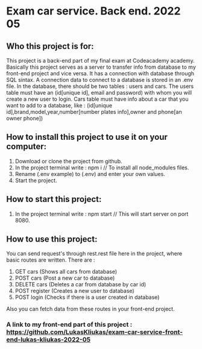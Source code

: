# Exam car service. Back end. 2022 05

## Who this project is for:

This project is a back-end part of my final exam at Codeacademy academy. Basically this project serves as a server to transfer info from database to my front-end project and vice versa. It has a connection with database through SQL sintax. A connection data to connect to a database is stored in an .env file. In the database, there should be two tables : users and cars. The users table must have an (id[unique id], email and password) with whom you will create a new user to login. Cars table must have info about a car that you want to add to a database, like : (id[unique id],brand,model,year,number[number plates info],owner and phone[an owner phone])

## How to install this project to use it on your computer:

1. Download or clone the project from github.
2. In the project terminal write : npm i
   // To install all node_modules files.
3. Rename (.env example) to (.env) and enter your own values.
4. Start the project.

## How to start this project:

1. In the project terminal write : npm start
   // This will start server on port 8080.

## How to use this project:

You can send request's through rest.rest file here in the project, where basic routes are written. There are :

1.  GET cars (Shows all cars from database)
2.  POST cars (Post a new car to database)
3.  DELETE cars (Deletes a car from database by car id)
4.  POST register (Creates a new user to database)
5.  POST login (Checks if there is a user created in database)

Also you can fetch data from these routes in your front-end project.

### A link to my front-end part of this project : https://github.com/LukasKliukas/exam-car-service-front-end-lukas-kliukas-2022-05
